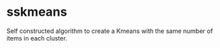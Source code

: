 # sskmeans
Self constructed algorithm to create a Kmeans with the same number of items in each cluster. 

